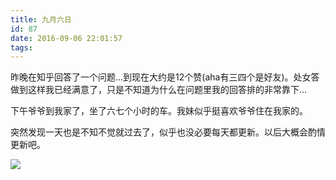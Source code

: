 ```yaml
---
title: 九月六日
id: 87
date: 2016-09-06 22:01:57
tags:
---
```


昨晚在知乎回答了一个问题...到现在大约是12个赞(aha有三四个是好友)。处女答做到这样我已经满意了，只是不知道为什么在问题里我的回答排的非常靠下...

下午爷爷到我家了，坐了六七个小时的车。我妹似乎挺喜欢爷爷住在我家的。

突然发现一天也是不知不觉就过去了，似乎也没必要每天都更新。以后大概会酌情更新吧。

![](http://eremite-1252628011.cossh.myqcloud.com/wp-content/uploads/2016/09/449882332016082102162802_640.jpg)